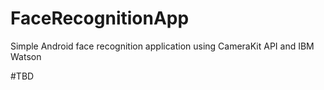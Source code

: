 # FaceRecognitionApp
Simple Android face recognition application using CameraKit API and IBM Watson

#TBD
